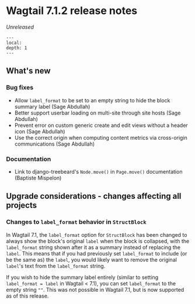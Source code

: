 # Wagtail 7.1.2 release notes

_Unreleased_

```{contents}
---
local:
depth: 1
---
```

## What's new

### Bug fixes

 * Allow `label_format` to be set to an empty string to hide the block summary label (Sage Abdullah)
 * Better support userbar loading on multi-site through site hosts (Sage Abdullah)
 * Prevent error on custom generic create and edit views without a header icon (Sage Abdullah)
 * Use the correct origin when computing content metrics via cross-origin communications (Sage Abdullah)

### Documentation

 * Link to django-treebeard's `Node.move()` in `Page.move()` documentation (Baptiste Mispelon)

## Upgrade considerations - changes affecting all projects

### Changes to `label_format` behavior in `StructBlock`

In Wagtail 7.1, the `label_format` option for `StructBlock` has been changed to always show the block's original `label` when the block is collapsed, with the `label_format` string shown after it as a summary instead of replacing the `label`. This means that if you had previously set `label_format` to include (or be the same as) the `label`, you would likely want to remove the original `label`'s text from the `label_format` string.

If you wish to hide the summary label entirely (similar to setting `label_format = label` in Wagtail < 7.1), you can set `label_format` to the empty string `""`. This was not possible in Wagtail 7.1, but is now supported as of this release.
